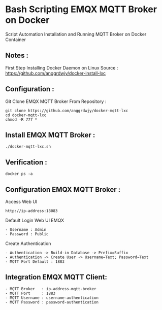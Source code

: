 # Bash Scripting EMQX MQTT Broker on Docker
Script Automation Installation and Running MQTT Broker on Docker Container

Notes :
---------------
First Step Installing Docker Daemon on Linux
Source : https://github.com/anggrdwjy/docker-install-lxc

Configuration :
---------------
Git Clone EMQX MQTT Broker From Repository :
```
git clone https://github.com/anggrdwjy/docker-mqtt-lxc
cd docker-mqtt-lxc
chmod -R 777 *
```

Install EMQX MQTT Broker :
-----------------
```
./docker-mqtt-lxc.sh
```

Verification :
---------------
```
docker ps -a
```

Configuration EMQX MQTT Broker :
---------------
Access Web UI
```
http://ip-address:18083
```
Default Login Web UI EMQX
```
- Username : Admin
- Password : Public
```
Create Authentication 
```
- Authentication -> Build-in Database -> Prefix=Suffix
- Authentication -> Create User -> Username=Text; Password=Text
- MQTT Port Default : 1883
```

Integration EMQX MQTT Client:
----------------
```
- MQTT Broker   : ip-address-mqtt-broker
- MQTT Port     : 1883
- MQTT Username : username-authentication
- MQTT Password : password-authentication
```
